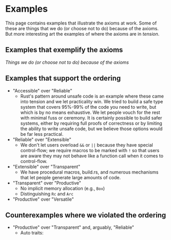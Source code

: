 # Examples

This page contains examples that illustrate the axioms at work.
Some of these are things that we do (or choose not to do) because of the axioms.
But more interesting art the examples of where the axioms are in *tension*.

## Examples that exemplify the axioms

*Things we do (or choose not to do) because of the axioms*

## Examples that support the ordering

* "Accessible" over "Reliable"
    * Rust's pattern around unsafe code is an example where these came into tension and we let practicality win. We tried to build a safe type system that covers 95%-99% of the code you need to write, but which is by no means exhaustive. We let people vouch for the rest with minimal fuss or ceremony. It is certainly possible to build safer systems, either by requiring full proofs of correctness or by limiting the ability to write unsafe code, but we believe those options would be far less practical.
* "Reliable" over "Extensible"
    * We don't let users overload `&&` or `||` because they have special control-flow; we require macros to be marked with `!` so that users are aware they may not behave like a function call when it comes to control-flow.
* "Extensible" over "Transparent"
    * We have procedural macros, build.rs, and numerous mechanisms that let people generate large amounts of code.
* "Transparent" over "Productive"
    * No implicit memory allocation (e.g., `Box`)
    * Distinguishing `Rc` and `Arc`
* "Productive" over "Versatile"

## Counterexamples where we violated the ordering

* "Productive" over "Transparent" and, arguably, "Reliable"
    * Auto traits:

